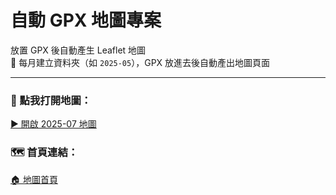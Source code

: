 # 自動 GPX 地圖專案

放置 GPX 後自動產生 Leaflet 地圖  
📁 每月建立資料夾（如 `2025-05`），GPX 放進去後自動產出地圖頁面

---

### 📍 點我打開地圖：  
[▶️ 開啟 2025-07 地圖](https://wgmaps.github.io/worldgym-dev-map/2025-08/index.html)

### 🗺️ 首頁連結：  
[🏠 地圖首頁](https://wgmaps.github.io/worldgym-dev-map/)
